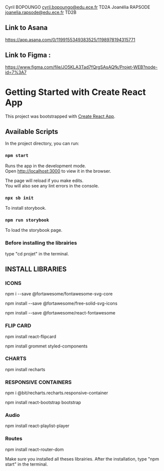 Cyril BOPOUNGO      cyril.bopoungo@edu.ece.fr      TD2A
Joanélia RAPSODE    joanelia.rapsode@edu.ece.fr    TD2B

## Link to Asana 
https://app.asana.com/0/1199155349383525/1198978194315771

## Link to Figma :
https://www.figma.com/file/JO5KLA3Tad7fQrgSAsAQfk/Projet-WEB?node-id=7%3A7

# Getting Started with Create React App

This project was bootstrapped with [Create React App](https://github.com/facebook/create-react-app).

## Available Scripts

In the project directory, you can run:

### `npm start`

Runs the app in the development mode.\
Open [http://localhost:3000](http://localhost:3000) to view it in the browser.

The page will reload if you make edits.\
You will also see any lint errors in the console.

###  `npx sb init`
To install storybook.

### `npm run storybook`
To load the storybook page.
### Before installing the librairies 

type "cd projet" in the terminal.
## INSTALL LIBRARIES

### ICONS
npm i --save @fortawesome/fontawesome-svg-core

npm install --save @fortawesome/free-solid-svg-icons

npm install --save @fortawesome/react-fontawesome

### FLIP CARD

npm install react-flipcard

npm install grommet styled-components

### CHARTS

npm install recharts

### RESPONSIVE CONTAINERS

npm i @bit/recharts.recharts.responsive-container

npm install react-bootstrap bootstrap

### Audio 

npm install react-playlist-player

### Routes

npm install react-router-dom

Make sure you installed all theses librairies.
After the installation, type "npm start" in the terminal.

